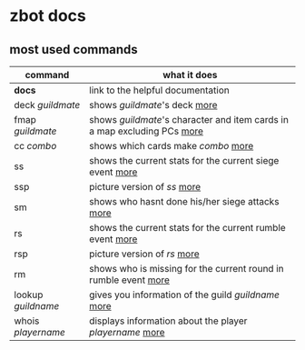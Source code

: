 # zbot docs

## most used commands

| command | what it does |
|--|--|
| **docs** | link to the helpful documentation |
| deck _guildmate_ | shows _guildmate_'s deck [more](deck-building) |
| fmap _guildmate_ | shows _guildmate_'s character and item cards in a map excluding PCs [more](deck-building) |
| cc _combo_ | shows which cards make _combo_ [more](combo-recipes) |
| ss| shows the current stats for the current siege event [more](siege) |
| ssp| picture version of _ss_ [more](siege) |
| sm| shows who hasnt done his/her siege attacks [more](siege) |
| rs| shows the current stats for the current rumble event [more](rumble) |
| rsp| picture version of _rs_ [more](rumble) |
| rm| shows who is missing for the current round in rumble event [more](rumble) |
| lookup _guildname_| gives you information of the guild _guildname_ [more](looking-up-stuff) |
| whois _playername_ | displays information about the player _playername_ [more](looking-up-stuff) |
<!--stackedit_data:
eyJoaXN0b3J5IjpbMTc5NzY1MTkxOSwxOTI0MjI5MDMyLDEyOD
I4MzUwMzAsMTk2Mzc2ODQ0MywxNDk0MjU1NjE0LC0yMDYwMTM3
NTEzXX0=
-->